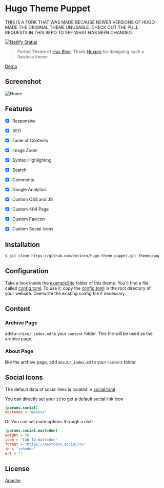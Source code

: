 # Hugo Theme Puppet

THIS IS A FORK THAT WAS MADE BECAUSE NEWER VERSIONS OF HUGO MADE THE ORIGINAL THEME UNUSABLE. CHECK OUT THE PULL REQUESTS IN THIS REPO TO SEE WHAT HAS BEEN CHANGED.

[![Netlify Status](https://api.netlify.com/api/v1/badges/275ce227-7872-4314-8b54-5499ba237c18/deploy-status)](https://app.netlify.com/sites/hugo-theme-puppet/deploys)

> Ported Theme of [Hux Blog](https://github.com/Huxpro/huxpro.github.io), Thank [Huxpro](https://github.com/Huxpro) for designing such a flawless theme.

[Demo](https://hugo-theme-puppet.netlify.app/)

## Screenshot

![Home](https://raw.githubusercontent.com/roninro/hugo-theme-puppet/master/images/screenshot.png)

## Features

- [x] Responsive
- [x] SEO
- [x] Table of Contents
- [x] Image Zoom
- [x] Syntax Highlighting
- [x] Search
- [x] Comments
- [x] Google Analytics
- [x] Custom CSS and JS
- [x] Custom 404 Page
- [x] Custom Favicon
- [x] Custom Social Icons


## Installation

```bash
$ git clone https://github.com/roninro/hugo-theme-puppet.git themes/puppet
```

## Configuration

Take a look inside the [exampleSite](exampleSite) folder of this theme. You'll find a file called [config.toml](exampleSite/config.toml). 
To use it, copy the [config.toml](exampleSite/config.toml) in the root directory of your website. Overwrite the existing config file if necessary.

## Content

### Archive Page

add `archive/_index.md` to your `content` folder. This file will be used as the archive page.

### About Page

like the archive page, add `about/_index.md` to your `content` folder.


## Social Icons

The default data of social links is located in [social.toml](assets/data/social.toml)

You can directly set your `id` to get a default social link icon

```toml
[params.social]
mastodon = "@xxxxx"
```
Or You can set more options through a dict:

```toml
[params.social.mastodon]
weight = 56
icon = "fab fa-mastodon"
format = "https://mastodon.social/%v"
id = "johndoe"
url = ""
```

## License

[Apache](LICENSE)
